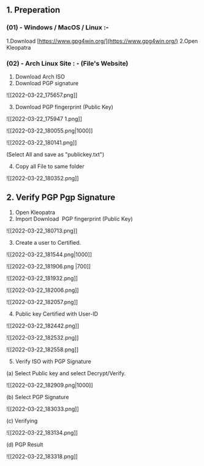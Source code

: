 ## 1. Preperation

### (01) - Windows / MacOS / Linux :-

1.Download [https://www.gpg4win.org/](https://www.gpg4win.org/)
2.Open Kleopatra

### (02) - Arch Linux Site : - (File's Website)

1. Download Arch ISO
2. Download PGP signature


![[2022-03-22_175657.png]]

3. Download PGP fingerprint (Public Key)


![[2022-03-22_175947 1.png]]

![[2022-03-22_180055.png|1000]]

![[2022-03-22_180141.png]]

(Select All and save as "publickey.txt")

4. Copy all File to same folder

![[2022-03-22_180352.png]]

## 2. Verify PGP Pgp Signature

1.  Open Kleopatra
2.  Import Download  PGP fingerprint (Public Key)

![[2022-03-22_180713.png]]

3. Create a user to Certified.

![[2022-03-22_181544.png|1000]]

![[2022-03-22_181906.png |700]]

![[2022-03-22_181932.png]]


![[2022-03-22_182006.png]]

![[2022-03-22_182057.png]]

4. Public key Certified with User-ID

![[2022-03-22_182442.png]]

![[2022-03-22_182532.png]]

![[2022-03-22_182558.png]]

5. Verify ISO with PGP Signature

(a) Select Public key and select Decrypt/Verify.

![[2022-03-22_182909.png|1000]]

(b) Select PGP Signature

![[2022-03-22_183033.png]]

(c) Verifying

![[2022-03-22_183134.png]]

(d) PGP Result

![[2022-03-22_183318.png]]

